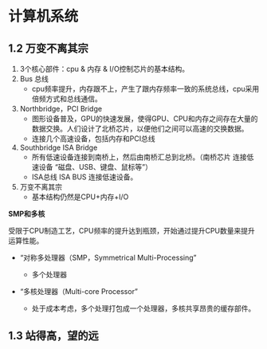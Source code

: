 # 计算机系统
## 1.2 万变不离其宗
1. 3个核心部件：cpu & 内存 & I/O控制芯片的基本结构。
2. Bus 总线
    + cpu频率提升，内存跟不上，产生了跟内存频率一致的系统总线，cpu采用倍频方式和总线通信。
3. Northbridge，PCI Bridge
    + 图形设备普及，GPU的快速发展，使得GPU、CPU和内存之间存在大量的数据交换。人们设计了北桥芯片，以便他们之间可以高速的交换数据。
    + 连接几个高速设备，包括内存和PCI总线
4. Southbridge ISA Bridge 
    + 所有低速设备连接到南桥上，然后由南桥汇总到北桥。（南桥芯片 连接低速设备 “磁盘、USB、键盘、鼠标等”）
    + ISA总线 ISA BUS 连接低速设备。
5. 万变不离其宗
    + 基本结构仍然是CPU+内存+I/O

**SMP和多核**


受限于CPU制造工艺，CPU频率的提升达到瓶颈，开始通过提升CPU数量来提升运算性能。

+ “对称多处理器（SMP，Symmetrical Multi-Processing”
    + 多个处理器

+ “多核处理器（Multi-core Processor”
    + 处于成本考虑，多个处理打包成一个处理器，多核共享昂贵的缓存部件。

## 1.3 站得高，望的远



